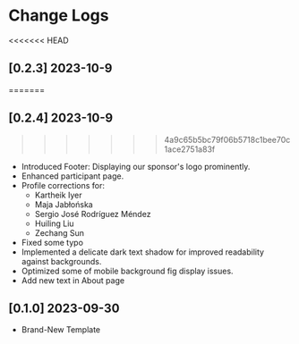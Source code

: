 # Change Logs

<<<<<<< HEAD
## [0.2.3] 2023-10-9
=======
## [0.2.4] 2023-10-9
>>>>>>> 4a9c65b5bc79f06b5718c1bee70c1ace2751a83f

- Introduced Footer: Displaying our sponsor's logo prominently.
- Enhanced participant page.
- Profile corrections for:
    - Kartheik Iyer
    - Maja Jabłońska
    - Sergio José Rodríguez Méndez
    - Huiling Liu
    - Zechang Sun
- Fixed some typo
- Implemented a delicate dark text shadow for improved readability against backgrounds.
- Optimized some of mobile background fig display issues.
- Add new text in About page

## [0.1.0] 2023-09-30

- Brand-New Template

